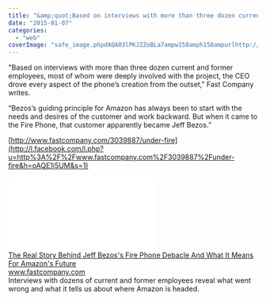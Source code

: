 ```yaml
---
title: "&amp;quot;Based on interviews with more than three dozen current and former employees, mo..."
date: "2015-01-07"
categories: 
  - "web"
coverImage: "safe_image.phpdAQA03lPKJZZoBLa7ampw158amph158ampurlhttp://g.fastcompany.net/multisite_files/fastcompany/imagecache/620x350/poster/2014/12/3039887-poster-p-1-192-amazon-under-fire.jpg"
---
```


"Based on interviews with more than three dozen current and former employees, most of whom were deeply involved with the project, the CEO drove every aspect of the phone’s creation from the outset,” Fast Company writes.  
  
“Bezos’s guiding principle for Amazon has always been to start with the needs and desires of the customer and work backward. But when it came to the Fire Phone, that customer apparently became Jeff Bezos.”  
  
[http://www.fastcompany.com/3039887/under-fire](http://l.facebook.com/l.php?u=http%3A%2F%2Fwww.fastcompany.com%2F3039887%2Funder-fire&h=oAQE1i5UM&s=1)  
  
[![](images/safe_image.php?d=AQA03lPKJZZoBLa7&w=158&h=158&url=http%3A%2F%2Fg.fastcompany.net%2Fmultisite_files%2Ffastcompany%2Fimagecache%2F620x350%2Fposter%2F2014%2F12%2F3039887-poster-p-1-192-amazon-under-fire.jpg)](http://l.facebook.com/l.php?u=http%3A%2F%2Fwww.fastcompany.com%2F3039887%2Funder-fire&h=TAQEjSS85&s=1)  
[The Real Story Behind Jeff Bezos's Fire Phone Debacle And What It Means For Amazon's Future](http://l.facebook.com/l.php?u=http%3A%2F%2Fwww.fastcompany.com%2F3039887%2Funder-fire%3Ffb_ref%3DDefault%26fb_source%3Dmessage&h=0AQFY_nK9&s=1)  
www.fastcompany.com  
Interviews with dozens of current and former employees reveal what went wrong and what it tells us about where Amazon is headed.

